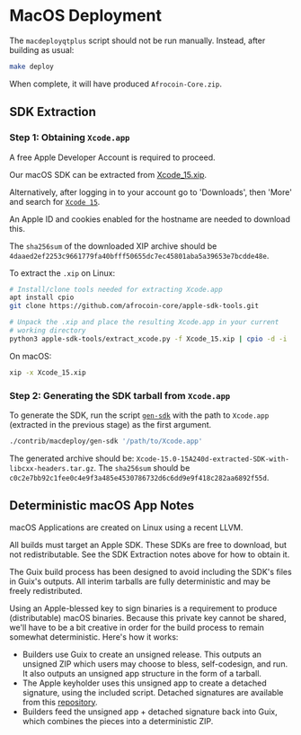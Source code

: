 # MacOS Deployment

The `macdeployqtplus` script should not be run manually. Instead, after building as usual:

```bash
make deploy
```

When complete, it will have produced `Afrocoin-Core.zip`.

## SDK Extraction

### Step 1: Obtaining `Xcode.app`

A free Apple Developer Account is required to proceed.

Our macOS SDK can be extracted from
[Xcode_15.xip](https://download.developer.apple.com/Developer_Tools/Xcode_15/Xcode_15.xip).

Alternatively, after logging in to your account go to 'Downloads', then 'More'
and search for [`Xcode 15`](https://developer.apple.com/download/all/?q=Xcode%2015).

An Apple ID and cookies enabled for the hostname are needed to download this.

The `sha256sum` of the downloaded XIP archive should be `4daaed2ef2253c9661779fa40bfff50655dc7ec45801aba5a39653e7bcdde48e`.

To extract the `.xip` on Linux:

```bash
# Install/clone tools needed for extracting Xcode.app
apt install cpio
git clone https://github.com/afrocoin-core/apple-sdk-tools.git

# Unpack the .xip and place the resulting Xcode.app in your current
# working directory
python3 apple-sdk-tools/extract_xcode.py -f Xcode_15.xip | cpio -d -i
```

On macOS:

```bash
xip -x Xcode_15.xip
```

### Step 2: Generating the SDK tarball from `Xcode.app`

To generate the SDK, run the script [`gen-sdk`](./gen-sdk) with the
path to `Xcode.app` (extracted in the previous stage) as the first argument.

```bash
./contrib/macdeploy/gen-sdk '/path/to/Xcode.app'
```

The generated archive should be: `Xcode-15.0-15A240d-extracted-SDK-with-libcxx-headers.tar.gz`.
The `sha256sum` should be `c0c2e7bb92c1fee0c4e9f3a485e4530786732d6c6dd9e9f418c282aa6892f55d`.

## Deterministic macOS App Notes

macOS Applications are created on Linux using a recent LLVM.

All builds must target an Apple SDK. These SDKs are free to download, but not redistributable.
See the SDK Extraction notes above for how to obtain it.

The Guix build process has been designed to avoid including the SDK's files in Guix's outputs.
All interim tarballs are fully deterministic and may be freely redistributed.

Using an Apple-blessed key to sign binaries is a requirement to produce (distributable) macOS
binaries. Because this private key cannot be shared, we'll have to be a bit creative in order
for the build process to remain somewhat deterministic. Here's how it works:

- Builders use Guix to create an unsigned release. This outputs an unsigned ZIP which
  users may choose to bless, self-codesign, and run. It also outputs an unsigned app structure
  in the form of a tarball.
- The Apple keyholder uses this unsigned app to create a detached signature, using the
  included script. Detached signatures are available from this [repository](https://github.com/afrocoin-core/afrocoin-detached-sigs).
- Builders feed the unsigned app + detached signature back into Guix, which combines the
  pieces into a deterministic ZIP.
